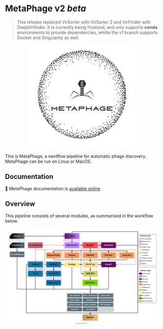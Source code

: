 # MetaPhage v2 *beta*

> This release replaced VirSorter with VirSorter 2 and VirFinder with DeepVirfinder.
> It is currently being finalized, and only supports **conda** environments to provide dependencies,
> whilte the v1 branch supports Docker and Singularity as well.

<p align="center">
  <a href="https://MattiaPandolfoVR.github.io/MetaPhage/"><img src="./docs/imgs/metaphage-logo.png"></a>
</p>

This is MetaPhage, a nextflow pipeline for automatic phage discovery. MetaPhage can be run on Linux or MacOS.

## Documentation

:book: MetaPhage documentation is [available online](https://MattiaPandolfoVR.github.io/MetaPhage/)

## Overview

This pipeline consists of several modules, as summarised in the workflow below.

<p align="center">
  <a href="https://MattiaPandolfoVR.github.io/MetaPhage/"><img src="./figures/metaphage.drawio.svg"></a>
</p>



